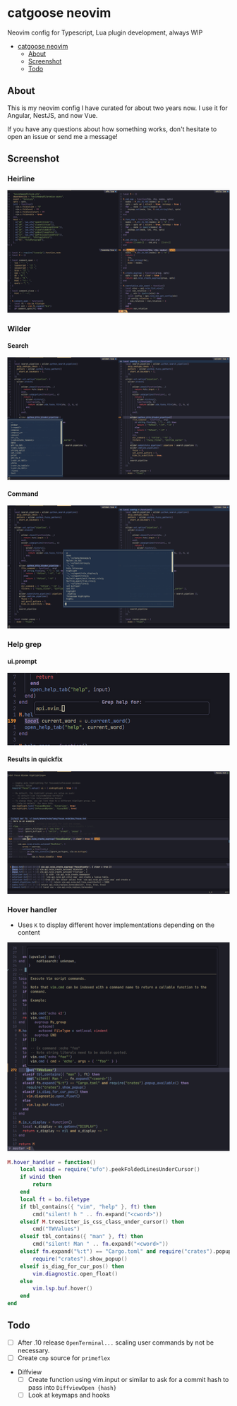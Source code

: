 # catgoose neovim

Neovim config for Typescript, Lua plugin development, always WIP

<!--toc:start-->

- [catgoose neovim](#catgoose-neovim)
  - [About](#about)
  - [Screenshot](#screenshot)
  - [Todo](#todo)
  <!--toc:end-->

## About

This is my neovim config I have curated for about two years now. I use it for
Angular, NestJS, and now Vue.

If you have any questions about how something works, don't hesitate to open
an issue or send me a message!

## Screenshot

### Heirline

![image](https://github.com/catgoose/nvim/blob/c3d07e870b87590d0acaa89be8f3a17fcf30ec9e/neovim1.png)

### Wilder

#### Search

![image](https://github.com/catgoose/nvim/blob/c3d07e870b87590d0acaa89be8f3a17fcf30ec9e/neovim2.png)

#### Command

![image](https://github.com/catgoose/nvim/blob/c3d07e870b87590d0acaa89be8f3a17fcf30ec9e/neovim3.png)

### Help grep

#### ui.prompt

![image](https://github.com/catgoose/nvim/blob/c3d07e870b87590d0acaa89be8f3a17fcf30ec9e/neovim4.png)

#### Results in quickfix

![image](https://github.com/catgoose/nvim/blob/c3d07e870b87590d0acaa89be8f3a17fcf30ec9e/neovim5.png)

### Hover handler

- Uses `K` to display different hover implementations depending on the content

![image](https://github.com/catgoose/nvim/blob/6159ac96f7a725a79d5ee5767c3d3ec8d1ece0ed/neovim6.png)

```lua
M.hover_handler = function()
    local winid = require("ufo").peekFoldedLinesUnderCursor()
    if winid then
        return
    end
    local ft = bo.filetype
    if tbl_contains({ "vim", "help" }, ft) then
        cmd("silent! h " .. fn.expand("<cword>"))
    elseif M.treesitter_is_css_class_under_cursor() then
        cmd("TWValues")
    elseif tbl_contains({ "man" }, ft) then
        cmd("silent! Man " .. fn.expand("<cword>"))
    elseif fn.expand("%:t") == "Cargo.toml" and require("crates").popup_available() then
        require("crates").show_popup()
    elseif is_diag_for_cur_pos() then
        vim.diagnostic.open_float()
    else
        vim.lsp.buf.hover()
    end
end

```

## Todo

- [ ] After .10 release `OpenTerminal...` scaling user commands by not be
      necessary.
- [ ] Create `cmp` source for `primeflex`
- Diffview
  - [ ] Create function using vim.input or similar to ask for a commit hash
        to pass into `DiffviewOpen {hash}`
  - [ ] Look at keymaps and hooks
